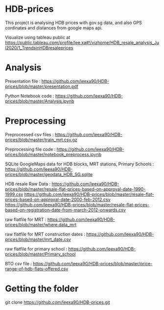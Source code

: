 # HDB-prices

This project is analysing HDB prices with gov.sg data, and also GPS cordinates and distances from google maps api. 

Visualize using tableau public at https://public.tableau.com/profile/lee.xa#!/vizhome/HDB_resale_analysis_Jul2020/1_TrendsinHDBresaleprices

# Analysis

Presentation file : https://github.com/leexa90/HDB-prices/blob/master/presentation.pdf

Python Notebook code : https://github.com/leexa90/HDB-prices/blob/master/Analysis.ipynb

# Preprocessing

Preprocessed csv files : https://github.com/leexa90/HDB-prices/blob/master/train_mrt.csv.gz

Preprocessing file code : https://github.com/leexa90/HDB-prices/blob/master/notebook_preprocess.ipynb

SQLite GoogleMaps data for HDB blocks, MRT stations, Primary Schools : https://github.com/leexa90/HDB-prices/blob/master/geodata_HDB_SG.sqlite

HDB resale Raw Data : https://github.com/leexa90/HDB-prices/blob/master/resale-flat-prices-based-on-approval-date-1990-1999.csv
https://github.com/leexa90/HDB-prices/blob/master/resale-flat-prices-based-on-approval-date-2000-feb-2012.csv
https://github.com/leexa90/HDB-prices/blob/master/resale-flat-prices-based-on-registration-date-from-march-2012-onwards.csv

raw flatfile for MRT : https://github.com/leexa90/HDB-prices/blob/master/where.data_mrt

raw flatfile for MRT construction dates : https://github.com/leexa90/HDB-prices/blob/master/mrt_date.csv

raw flatfile for primary school : https://github.com/leexa90/HDB-prices/blob/master/Primary_school

BTO csv file : https://github.com/leexa90/HDB-prices/blob/master/price-range-of-hdb-flats-offered.csv


# Getting the folder
git clone https://github.com/leexa90/HDB-prices.git
